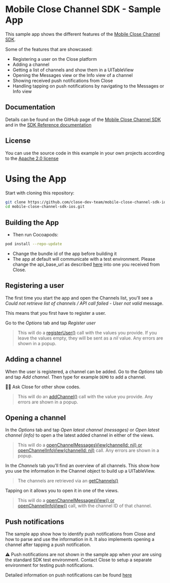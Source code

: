 # Mobile Close Channel SDK - Sample App

This sample app shows the different features of the [Mobile Close Channel SDK](../README.md).

Some of the features that are showcased:

* Registering a user on the Close platform
* Adding a channel
* Getting a list of channels and show them in a UITableView
* Opening the Messages view or the Info view of a channel
* Showing received push notifications from Close
* Handling tapping on push notifications by navigating to the Messages or Info view

## Documentation

Details can be found on the GitHub page of the [Mobile Close Channel SDK](../README.md) and in the [SDK Reference documentation](../doc/SDK%20Reference%20Documentation)

## License

You can use the source code in this example in your own projects according to the [Apache 2.0 license](LICENSE)

# Using the App

Start with cloning this repository:

```bash
git clone https://github.com/close-dev-team/mobile-close-channel-sdk-ios.git
cd mobile-close-channel-sdk-ios.git
```

## Building the App
* Then run Cocoapods:

```bash
pod install --repo-update
```

* Change the bundle id of the app before building it
* The app at default will communicate with a test environment. Please change the api_base_url as described [here](https://github.com/close-dev-team/mobile-close-channel-sdk-ios) into one you received from Close.

## Registering a user
The first time you start the app and open the Channels list, you'll see a *Could not retrieve list of channels / API call failed - User not valid* message.

This means that you first have to register a user.

Go to the *Options* tab and tap *Register user*

>This will do a [registerUser()](../doc/SDK%20Reference%20Documentation/classes/CloseChannelController.md) call with the values you provide. If you leave the values empty, they will be sent as a *nil* value. Any errors are shown in a popup.

## Adding a channel

When the user is registered, a channel can be added. Go to the *Options* tab and tap *Add channel*. Then type for example `DEMO` to add a channel.

💁‍♂️ Ask Close for other show codes.

>This will do an [addChannel()](../doc/SDK%20Reference%20Documentation/classes/CloseChannelController.md) call with the value you provide. Any errors are shown in a popup.

## Opening a channel

In the *Options* tab and tap *Open latest channel (messages)* or *Open latest channel (info)* to open a the latest added channel in either of the views.

>This will do a [openChannelMessagesView(channelId: nil) or openChannelInfoView(channelId: nil)](../doc/SDK%20Reference%20Documentation/classes/CloseChannelController.md) call. Any errors are shown in a popup.

In the *Channels* tab you'll find an overview of all channels. This show how you use the information in the Channel object to build up a UITableView.

>The channels are retrieved via an [getChannels()](../doc/SDK%20Reference%20Documentation/classes/CloseChannelController.md)

Tapping on it allows you to open it in one of the views.

>This will do a [openChannelMessagesView() or openChannelInfoView()](../doc/SDK%20Reference%20Documentation/classes/CloseChannelController.md) call, with the channel ID of that channel.

## Push notifications

The sample app show how to identify push notifications from Close and how to parse and use the information in it. It also implements opening a channel after tapping a push notification.

⚠️ Push notifications are not shown in the sample app when your are using the standard SDK test environment. Contact Close to setup a separate environment for testing push notifications.

Detailed information on push notifications can be found [here](../doc/push_notifications.md)
